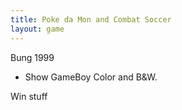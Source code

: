```yaml
---
title: Poke da Mon and Combat Soccer
layout: game
---
```


Bung 1999

* Show GameBoy Color and B&W.

Win stuff
